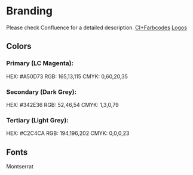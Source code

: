 # Branding

Please check Confluence for a detailed description.
[CI+Farbcodes](https://leancoders.atlassian.net/wiki/spaces/LEANCODERS/pages/11468858/CI+Farbcodes)
[Logos](https://leancoders.atlassian.net/wiki/spaces/LEANCODERS/pages/96272396/Logos+Icons)

## Colors

### Primary (LC Magenta):
HEX: #A50D73
RGB: 165,13,115
CMYK: 0,60,20,35

### Secondary (Dark Grey):
HEX: #342E36
RGB: 52,46,54
CMYK: 1,3,0,79

### Tertiary (Light Grey):
HEX: #C2C4CA
RGB: 194,196,202
CMYK: 0,0,0,23

## Fonts

Montserrat